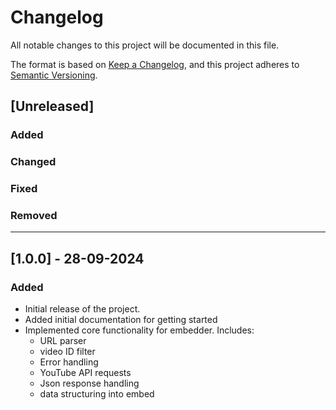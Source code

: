 # Changelog

All notable changes to this project will be documented in this file.

The format is based on [Keep a Changelog](https://keepachangelog.com/en/1.0.0/),
and this project adheres to [Semantic Versioning](https://semver.org/spec/v2.0.0.html).

## [Unreleased]

### Added

### Changed

### Fixed

### Removed
---

## [1.0.0] - 28-09-2024

### Added

- Initial release of the project.
- Added initial documentation for getting started
- Implemented core functionality for embedder. Includes:
  - URL parser
  - video ID filter
  - Error handling
  - YouTube API requests
  - Json response handling
  - data structuring into embed
